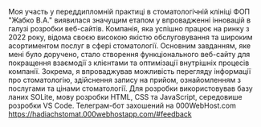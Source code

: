 Моя участь у переддипломній практиці в стоматологічній клініці ФОП "Жабко В.А."
виявилася значущим етапом у впровадженні інновацій в галузі розробки веб-сайтів.
Компанія, яка успішно працює на ринку з 2022 року, відома своєю високою якістю
обслуговування та широким асортиментом послуг в сфері стоматології. Основним
завданням, яке мені було доручено, стало створення функціонального веб-сайту для
покращення взаємодії з клієнтами та оптимізації внутрішніх процесів компанії. Зокрема, я
впроваджував можливість перегляду інформації про стоматологію, здійснення
запису на прийом, ознайомленням з послугами та цінами стоматології. Для розробки використовував базу ланих SOLite, мову розробки
HTML, CSS та JavaScript, середовише розробки VS Code. Телеграм-бот захошений на 000WebHost.com
https://hadiachstomat.000webhostapp.com/#feedback
